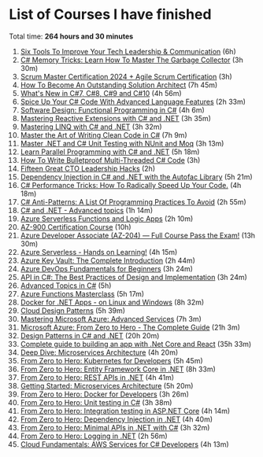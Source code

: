 # List of Courses I have finished

Total time: **264 hours and 30 minutes**

1. [Six Tools To Improve Your Tech Leadership & Communication](https://www.udemy.com/course/how-to-become-an-outstanding-tech-leader) (6h)
2. [C# Memory Tricks: Learn How To Master The Garbage Collector](https://www.udemy.com/course/csharp-memory-tricks-learn-how-to-master-the-garbage-collector) (3h 30m)
3. [Scrum Master Certification 2024 + Agile Scrum Certification](https://www.udemy.com/course/scrum-certification) (3h)
4. [How To Become An Outstanding Solution Architect](https://www.udemy.com/course/how-to-become-an-outstanding-solution-architect) (7h 45m)
5. [What's New in C#7, C#8, C#9 and C#10](https://www.udemy.com/course/csharp7-whats-new) (4h 56m)
6. [Spice Up Your C# Code With Advanced Language Features](https://www.udemy.com/course/spice-up-your-csharp-code-with-advanced-language-features) (2h 33m)
7. [Software Design: Functional Programming in C#](https://www.udemy.com/course/functional-csharp) (4h 6m)
8. [Mastering Reactive Extensions with C# and .NET](https://www.udemy.com/course/rxdotnet) (3h 35m)
9. [Mastering LINQ with C# and .NET](https://www.udemy.com/course/linqlinq) (3h 32m)
10. [Master the Art of Writing Clean Code in C#](https://www.udemy.com/course/clean-code-csharp) (7h 9m)
11. [Master .NET and C# Unit Testing with NUnit and Moq](https://www.udemy.com/course/nunit-moq/) (3h 13m)
12. [Learn Parallel Programming with C# and .NET](https://www.udemy.com/course/parallel-dotnet) (5h 18m)
13. [How To Write Bulletproof Multi-Threaded C# Code](https://www.udemy.com/course/how-to-write-multi-threaded-csharp-code) (3h)
14. [Fifteen Great CTO Leadership Hacks](https://www.udemy.com/course/fifteen-great-cto-leadership-hacks) (2h)
15. [Dependency Injection in C# and .NET with the Autofac Library](https://www.udemy.com/course/di-ioc-dotnet) (5h 21m)
16. [C# Performance Tricks: How To Radically Speed Up Your Code.](https://www.udemy.com/course/csharp-performance-tricks-how-to-radically-optimize-your-code) (4h 18m)
17. [C# Anti-Patterns: A List Of Programming Practices To Avoid](https://www.udemy.com/course/csharp-anti-patterns-and-bad-programming-practices) (2h 55m)
18. [C# and .NET - Advanced topics](https://www.udemy.com/course/csharp-and-dotnet-advanced-topics) (1h 14m)
19. [Azure Serverless Functions and Logic Apps](https://www.udemy.com/course/azure-serverless) (2h 10m)
20. [AZ-900 Certification Course](https://www.youtube.com/watch?v=pY0LnKiDwRA&list=PLlVtbbG169nED0_vMEniWBQjSoxTsBYS3) (10h)
21. [Azure Developer Associate (AZ-204) — Full Course Pass the Exam!](https://www.youtube.com/watch?v=jZx8PMQjobk) (13h 30m)
22. [Azure Serverless - Hands on Learning!](https://www.udemy.com/course/azure-serverless-hands-on-learning) (4h 15m)
23. [Azure Key Vault: The Complete Introduction](https://www.udemy.com/course/azure-key-vault-the-complete-introduction) (2h 44m)
24. [Azure DevOps Fundamentals for Beginners](https://www.udemy.com/course/azure-devops-for-beginners) (3h 24m)
25. [API in C#: The Best Practices of Design and Implementation](https://www.udemy.com/course/api-in-csharp) (3h 24m)
26. [Advanced Topics in C#](https://www.udemy.com/course/advanced-topics-csharp/) (5h)
27. [Azure Functions Masterclass](https://www.udemy.com/course/azure-functions-masterclass) (5h 17m)
28. [Docker for .NET Apps - on Linux and Windows](https://www.udemy.com/course/docker4dotnet) (8h 32m)
29. [Cloud Design Patterns](https://www.udemy.com/course/cloud-design-patterns) (5h 39m)
30. [Mastering Microsoft Azure: Advanced Services](https://www.udemy.com/course/microsoft-azure-advanced-services) (7h 3m)
31. [Microsoft Azure: From Zero to Hero - The Complete Guide](https://www.udemy.com/course/microsoft-azure-from-zero-to-hero-the-complete-guide) (21h 3m)
32. [Design Patterns in C# and .NET](https://www.udemy.com/course/design-patterns-csharp-dotnet) (20h 20m)
33. [Complete guide to building an app with .Net Core and React](https://www.udemy.com/course/complete-guide-to-building-an-app-with-net-core-and-react) (35h 33m)
34. [Deep Dive: Microservices Architecture](https://dometrain.com/course/deep-dive-microservices-architecture/) (4h 20m)
35. [From Zero to Hero: Kubernetes for Developers](https://dometrain.com/course/from-zero-to-hero-kubernetes-for-developers/) (5h 45m)
36. [From Zero to Hero: Entity Framework Core in .NET](https://dometrain.com/course/from-zero-to-hero-entity-framework-core-in-dotnet/) (8h 33m)
37. [From Zero to Hero: REST APIs in .NET](https://dometrain.com/course/from-zero-to-hero-rest-apis-in-asp-net-core/) (4h 41m)
38. [Getting Started: Microservices Architecture](https://dometrain.com/course/getting-started-microservices-architecture/) (5h 20m)
39. [From Zero to Hero: Docker for Developers](https://dometrain.com/course/from-zero-to-hero-docker/) (3h 26m)
40. [From Zero to Hero: Unit testing in C#](https://dometrain.com/course/from-zero-to-hero-unit-testing-in-c/) (3h 38m)
41. [From Zero to Hero: Integration testing in ASP.NET Core](https://dometrain.com/course/from-zero-to-hero-integration-testing-in-asp-net-core/) (4h 14m)
42. [From Zero to Hero: Dependency Injection in .NET](https://dometrain.com/course/from-zero-to-hero-dependency-injection-in-net/) (4h 40m)
43. [From Zero to Hero: Minimal APIs in .NET with C#](https://dometrain.com/course/from-zero-to-hero-minimal-apis-in-net-with-c/) (3h 32m)
44. [From Zero to Hero: Logging in .NET](https://dometrain.com/course/from-zero-to-hero-logging-in-dotnet/) (2h 56m)
45. [Cloud Fundamentals: AWS Services for C# Developers](https://dometrain.com/course/cloud-fundamentals-aws-services-for-c-developers/) (4h 13m)




















